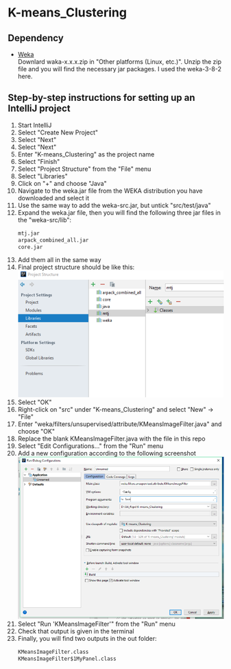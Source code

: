 # K-means_Clustering

## Dependency
- [Weka](https://www.cs.waikato.ac.nz/ml/weka/downloading.html)  
Downlard waka-x.x.x.zip in "Other platforms (Linux, etc.)". Unzip the zip file and you will find the necessary jar packages. I used the weka-3-8-2 here.


## Step-by-step instructions for setting up an IntelliJ project
1. Start IntelliJ  
2. Select "Create New Project"  
3. Select "Next"  
4. Select "Next"  
5. Enter "K-means_Clustering" as the project name
6. Select "Finish"
7. Select "Project Structure" from the "File" menu
8. Select "Libraries"
9. Click on "+" and choose "Java"
10. Navigate to the weka.jar file from the WEKA distribution you have downloaded and select it  
11. Use the same way to add the weka-src.jar, but untick "src/test/java"
12. Expand the weka.jar file, then you will find the following three jar files in the "weka-src/lib":  
    ```
    mtj.jar  
    arpack_combined_all.jar   
    core.jar  
    ```
13. Add them all in the same way
14. Final project structure should be like this:  
    ![image](https://github.com/darwinsww/K-means_Clustering/blob/master/img/Project_structure.png)  
15. Select "OK"
16. Right-click on "src" under "K-means_Clustering" and select "New" -> "File"
17. Enter "weka/filters/unsupervised/attribute/KMeansImageFilter.java" and choose "OK"
18. Replace the blank KMeansImageFilter.java with the file in this repo
19. Select "Edit Configurations..." from the "Run" menu
20. Add a new configuration according to the following screenshot  
![image](https://github.com/darwinsww/K-means_Clustering/blob/master/img/Snapshot_of_the_project_configuration_in_IntelliJ.png)   
21. Select "Run 'KMeansImageFilter'" from the "Run" menu
22. Check that output is given in the terminal
23. Finally, you will find two outputs in the out folder:  
    ```
    KMeansImageFilter.class  
    KMeansImageFilter$1MyPanel.class  
    ```

    
